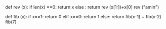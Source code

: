 
def rev (x):
    if len(x) ==0:
        return x
    else :
        return rev (x[1:])+x[0]
rev ("amin")

def fib (x):
    if x==1:
        return 0
    elif x==0:
        return 1
    else:
        return fib(x-1) + fib(x-2)
fib(7)
